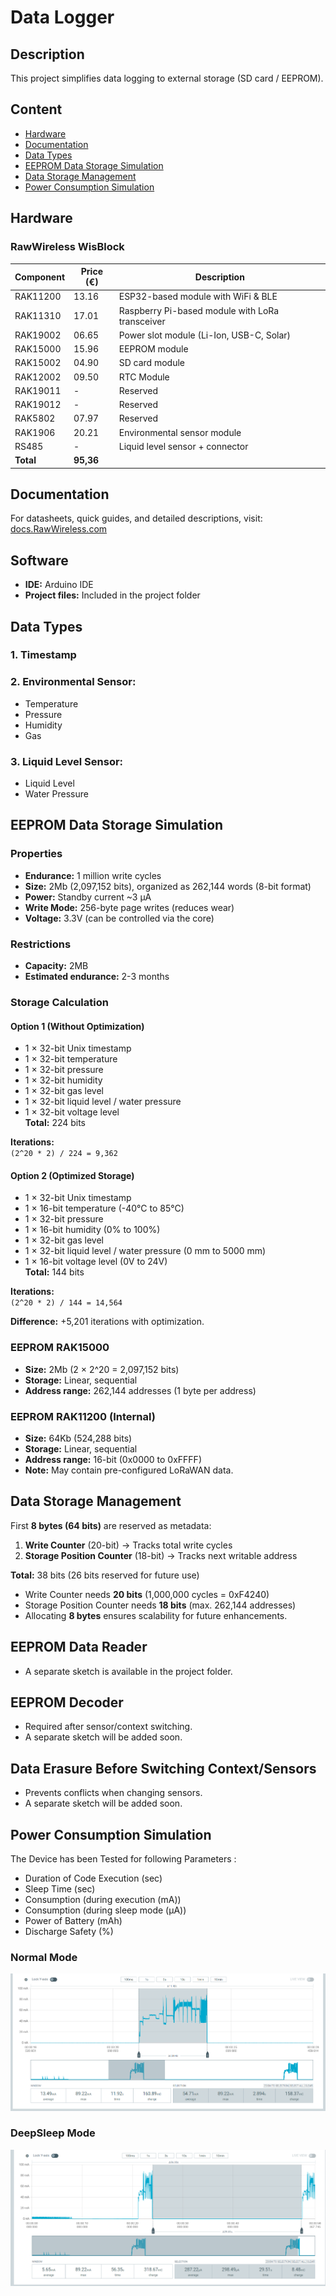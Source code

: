 # Data Logger

## Description

This project simplifies data logging to external storage (SD card / EEPROM).


## Content

- [Hardware](#hardware)
- [Documentation](#documentation)
- [Data Types](#data-types)
- [EEPROM Data Storage Simulation](#eeprom-data-storage-simulation)
- [Data Storage Management](#data-storage-management)
- [Power Consumption Simulation](#power-consumption-simulation)

## Hardware

### RawWireless WisBlock

| Component  | Price (€) | Description                                  |
|------------|-----------|----------------------------------------------|
| RAK11200   | 13.16     | ESP32-based module with WiFi & BLE           |
| RAK11310   | 17.01     | Raspberry Pi-based module with LoRa transceiver |
| RAK19002   | 06.65     | Power slot module (Li-Ion, USB-C, Solar)     |
| RAK15000   | 15.96     | EEPROM module                               |
| RAK15002   | 04.90     | SD card module                              |
| RAK12002   | 09.50     | RTC Module                                  |
| RAK19011   | -         | Reserved                                    |
| RAK19012   | -         | Reserved                                    |
| RAK5802    | 07.97     | Reserved                                    |
| RAK1906    | 20.21     | Environmental sensor module                 |
| RS485      | -         | Liquid level sensor + connector             |
| **Total**  | **95,36** |                                              |

## Documentation

For datasheets, quick guides, and detailed descriptions, visit:  
[docs.RawWireless.com](https://docs.RawWireless.com)

## Software

- **IDE:** Arduino IDE  
- **Project files:** Included in the project folder  

## Data Types

### 1. Timestamp  
### 2. Environmental Sensor:
   - Temperature
   - Pressure
   - Humidity
   - Gas
### 3. Liquid Level Sensor:
   - Liquid Level
   - Water Pressure

## EEPROM Data Storage Simulation

### Properties

- **Endurance:** 1 million write cycles
- **Size:** 2Mb (2,097,152 bits), organized as 262,144 words (8-bit format)
- **Power:** Standby current ~3 µA  
- **Write Mode:** 256-byte page writes (reduces wear)
- **Voltage:** 3.3V (can be controlled via the core)

### Restrictions

- **Capacity:** 2MB
- **Estimated endurance:** 2-3 months

### Storage Calculation

#### Option 1 (Without Optimization)

- 1 × 32-bit Unix timestamp
- 1 × 32-bit temperature
- 1 × 32-bit pressure
- 1 × 32-bit humidity
- 1 × 32-bit gas level
- 1 × 32-bit liquid level / water pressure
- 1 × 32-bit voltage level  
**Total:** 224 bits  

**Iterations:**  
`(2^20 * 2) / 224 = 9,362`

#### Option 2 (Optimized Storage)

- 1 × 32-bit Unix timestamp
- 1 × 16-bit temperature (-40°C to 85°C)
- 1 × 32-bit pressure
- 1 × 16-bit humidity (0% to 100%)
- 1 × 32-bit gas level
- 1 × 32-bit liquid level / water pressure (0 mm to 5000 mm)
- 1 × 16-bit voltage level (0V to 24V)  
**Total:** 144 bits  

**Iterations:**  
`(2^20 * 2) / 144 = 14,564`

**Difference:** +5,201 iterations with optimization.

### EEPROM RAK15000

- **Size:** 2Mb (2 × 2^20 = 2,097,152 bits)  
- **Storage:** Linear, sequential  
- **Address range:** 262,144 addresses (1 byte per address)

### EEPROM RAK11200 (Internal)

- **Size:** 64Kb (524,288 bits)  
- **Storage:** Linear, sequential  
- **Address range:** 16-bit (0x0000 to 0xFFFF)  
- **Note:** May contain pre-configured LoRaWAN data.

## Data Storage Management

First **8 bytes (64 bits)** are reserved as metadata:

1. **Write Counter** (20-bit) → Tracks total write cycles  
2. **Storage Position Counter** (18-bit) → Tracks next writable address  

**Total:** 38 bits (26 bits reserved for future use)

- Write Counter needs **20 bits** (1,000,000 cycles = 0xF4240)  
- Storage Position Counter needs **18 bits** (max. 262,144 addresses)  
- Allocating **8 bytes** ensures scalability for future enhancements.

## EEPROM Data Reader

- A separate sketch is available in the project folder.

## EEPROM Decoder

- Required after sensor/context switching.
- A separate sketch will be added soon.

## Data Erasure Before Switching Context/Sensors

- Prevents conflicts when changing sensors.
- A separate sketch will be added soon.

## Power Consumption Simulation

The Device has been Tested for following Parameters : 

- Duration of Code Execution (sec)
- Sleep Time (sec)
- Consumption (during execution (mA))
- Consumption (during sleep mode (µA))
- Power of Battery (mAh)
- Discharge Safety (%)

### Normal Mode

![Normal Mode Test Results](./Assets/Loop_Cycle_Power_Consumption.png)

### DeepSleep Mode

![DeepSleep Mode Test Results](./Assets/DeepSleep_Power_Consumption.png)
